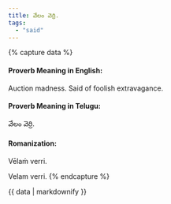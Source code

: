 ```yaml
---
title: వేలం వెర్రి.
tags:
  - "said"
---
```


{% capture data %}
#### Proverb Meaning in English:
Auction madness.
Said of foolish extravagance.

#### Proverb Meaning in Telugu:
వేలం వెర్రి.

#### Romanization:
Vēlaṁ verri.

Velam verri.
{% endcapture %}

{{ data | markdownify }}

